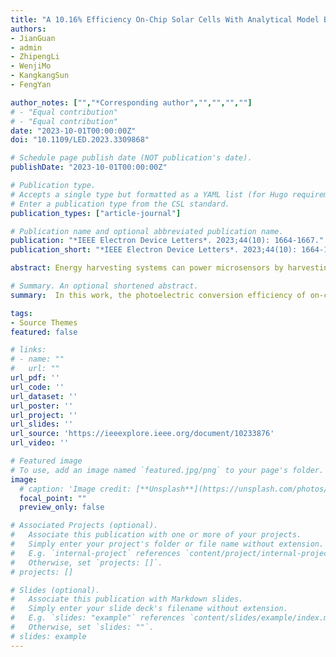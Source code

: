 ```yaml
---
title: "A 10.16% Efficiency On-Chip Solar Cells With Analytical Model Based on a Standard Bulk CMOS Process for Self-Powered Microsensors"
authors:
- JianGuan
- admin
- ZhipengLi
- WenjiMo
- KangkangSun
- FengYan

author_notes: ["","*Corresponding author","","","",""]
# - "Equal contribution"
# - "Equal contribution"
date: "2023-10-01T00:00:00Z"
doi: "10.1109/LED.2023.3309868"

# Schedule page publish date (NOT publication's date).
publishDate: "2023-10-01T00:00:00Z"

# Publication type.
# Accepts a single type but formatted as a YAML list (for Hugo requirements).
# Enter a publication type from the CSL standard.
publication_types: ["article-journal"]

# Publication name and optional abbreviated publication name.
publication: "*IEEE Electron Device Letters*. 2023;44(10): 1664-1667."
publication_short: "*IEEE Electron Device Letters*. 2023;44(10): 1664-1667"

abstract: Energy harvesting systems can power microsensors by harvesting energy from the environment. On-chip solar cells made by photodiodes serve as crucial components for highly-integrated energy harvesting systems. To maximize the vertical photoactive area and achieve on-chip solar cells with enhanced photoelectric conversion capabilities, the photoactive area is increased by segmenting the doped region. With the assistance of an approximate model, an optimized segmented triple-well photodiode design is proposed and implemented in a standard 0.18 μm bulk CMOS process. Measurement results demonstrate a photoelectric conversion efficiency of 10.16% for the proposed segmented triple-well on-chip solar cell, which represents a 39.94% improvement compared to traditional unsegmented triple-well on-chip solar cells. The short-circuit current is 26.51% higher than that of the traditional one.

# Summary. An optional shortened abstract.
summary:  In this work, the photoelectric conversion efficiency of on-chip solar cells is improved by optimizing the segmentation of triple-well solar cells.

tags:
- Source Themes
featured: false

# links:
# - name: ""
#   url: ""
url_pdf: ''
url_code: ''
url_dataset: ''
url_poster: ''
url_project: ''
url_slides: ''
url_source: 'https://ieeexplore.ieee.org/document/10233876'
url_video: ''

# Featured image
# To use, add an image named `featured.jpg/png` to your page's folder. 
image:
  # caption: 'Image credit: [**Unsplash**](https://unsplash.com/photos/jdD8gXaTZsc)'
  focal_point: ""
  preview_only: false

# Associated Projects (optional).
#   Associate this publication with one or more of your projects.
#   Simply enter your project's folder or file name without extension.
#   E.g. `internal-project` references `content/project/internal-project/index.md`.
#   Otherwise, set `projects: []`.
# projects: []

# Slides (optional).
#   Associate this publication with Markdown slides.
#   Simply enter your slide deck's filename without extension.
#   E.g. `slides: "example"` references `content/slides/example/index.md`.
#   Otherwise, set `slides: ""`.
# slides: example
---
```


<!-- {{% callout note %}}
Click the *Cite* button above to demo the feature to enable visitors to import publication metadata into their reference management software.
{{% /callout %}}

{{% callout note %}}
Create your slides in Markdown - click the *Slides* button to check out the example.
{{% /callout %}}

Add the publication's **full text** or **supplementary notes** here. You can use rich formatting such as including [code, math, and images](https://docs.hugoblox.com/content/writing-markdown-latex/). -->
